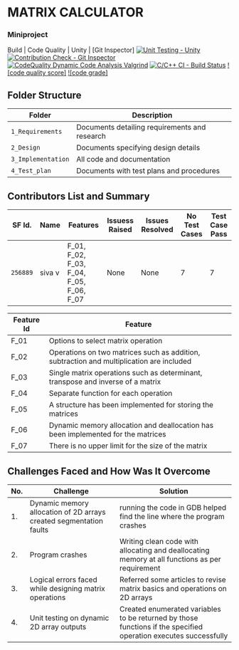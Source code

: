 # MATRIX CALCULATOR
### Miniproject 



Build | Code Quality | Unity | [Git Inspector]
[![Unit Testing - Unity](https://github.com/siva-18/stepin_library-management-system/actions/workflows/unity.yml/badge.svg)](https://github.com/siva-18/stepin_library-management-system/actions/workflows/unity.yml)
[![Contribution Check - Git Inspector](https://github.com/siva-18/stepin_library-management-system/actions/workflows/gitinspector.yml/badge.svg)](https://github.com/siva-18/stepin_library-management-system/actions/workflows/gitinspector.yml)
[![CodeQuality Dynamic Code Analysis Valgrind](https://github.com/siva-18/stepin_library-management-system/actions/workflows/CodeQuality_Dynamic.yml/badge.svg)](https://github.com/siva-18/stepin_library-management-system/actions/workflows/CodeQuality_Dynamic.yml)
[![C/C++ CI - Build Status](https://github.com/siva-18/stepin_library-management-system/actions/workflows/c-cpp.yml/badge.svg)](https://github.com/siva-18/stepin_library-management-system/actions/workflows/c-cpp.yml)
[![code quality score]](https://www.code-inspector.com/project/28297/score/svg)
[![code grade]](https://www.code-inspector.com/project/28297/status/svg)

## Folder Structure
Folder             | Description
-------------------| -----------------------------------------
`1_Requirements`   | Documents detailing requirements and research
`2_Design`         | Documents specifying design details
`3_Implementation` | All code and documentation
`4_Test_plan`      | Documents with test plans and procedures

## Contributors List and Summary

SF Id. |  Name   |    Features    | Issuess Raised |Issues Resolved|No Test Cases|Test Case Pass
-------|---------|----------------|----------------|---------------|-------------|--------------
`256889` | siva v | F_01, F_02, F_03, F_04, F_05, F_06, F_07   | None    | None   |7  |7    

| Feature Id | Feature |
| -----------|---------|
|F_01| Options to select matrix operation|
|F_02| Operations on two matrices such as addition, subtraction and multiplication are included|
|F_03| Single matrix operations such as determinant, transpose and inverse of a matrix |
|F_04| Separate function for each operation |
|F_05| A structure has been implemented for storing the matrices|
|F_06| Dynamic memory allocation and deallocation has been implemented for the matrices|
|F_07|  There is no upper limit for the size of the matrix|

## Challenges Faced and How Was It Overcome

| No. | Challenge | Solution
|-----|-----------|--------
|1. | Dynamic memory allocation of 2D arrays created segmentation faults| running the code in GDB helped find the line where the program crashes
|2. | Program crashes | Writing clean code with allocating and deallocating memory at all functions as per requirement|
|3. | Logical errors faced while designing matrix operations| Referred some articles to revise matrix basics and operations on 2D arrays
|4. | Unit testing on dynamic 2D array outputs| Created enumerated variables to be returned by those functions if the specified operation executes successfully
